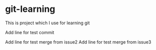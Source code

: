 # git-learning
This is project which I use for learning git

Add line for test commit

Add line for test merge from issue2
Add line for test merge from issue3